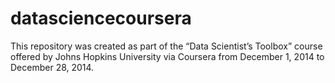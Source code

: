 datasciencecoursera
===================

This repository was created as part of the “Data Scientist’s Toolbox” course offered by Johns Hopkins University via Coursera from December 1, 2014 to December 28, 2014.
